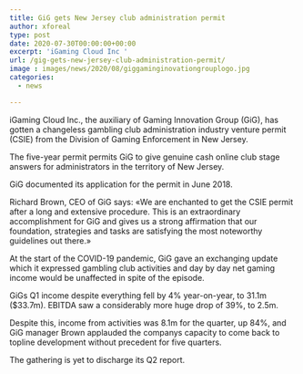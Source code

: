 ```yaml
---
title: GiG gets New Jersey club administration permit
author: xforeal 
type: post
date: 2020-07-30T00:00:00+00:00
excerpt: 'iGaming Cloud Inc '
url: /gig-gets-new-jersey-club-administration-permit/
image : images/news/2020/08/giggaminginovationgrouplogo.jpg
categories:
  - news

---
```

iGaming Cloud Inc., the auxiliary of Gaming Innovation Group (GiG), has gotten a changeless gambling club administration industry venture permit (CSIE) from the Division of Gaming Enforcement in New Jersey. 

The five-year permit permits GiG to give genuine cash online club stage answers for administrators in the territory of New Jersey. 

GiG documented its application for the permit in June 2018. 

Richard Brown, CEO of GiG says: &#171;We are enchanted to get the CSIE permit after a long and extensive procedure. This is an extraordinary accomplishment for GiG and gives us a strong affirmation that our foundation, strategies and tasks are satisfying the most noteworthy guidelines out there.&#187; 

At the start of the COVID-19 pandemic, GiG gave an exchanging update which it expressed gambling club activities and day by day net gaming income would be unaffected in spite of the episode. 

GiGs Q1 income despite everything fell by 4&percnt; year-on-year, to 31.1m ($33.7m). EBITDA saw a considerably more huge drop of 39&percnt;, to 2.5m. 

Despite this, income from activities was 8.1m for the quarter, up 84&percnt;, and GiG manager Brown applauded the companys capacity to come back to topline development without precedent for five quarters. 

The gathering is yet to discharge its Q2 report.